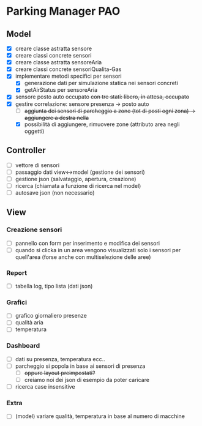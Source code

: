 # Parking Manager PAO
## Model
- [x] creare classe astratta sensore
- [x] creare classi concrete sensori
- [x] creare classe astratta sensoreAria
- [x] creare classi concrete sensoriQualita-Gas
- [x] implementare metodi specifici per sensori
  - [x] generazione dati per simulazione statica nei sensori concreti
  - [x] getAirStatus per sensoreAria
- [x] sensore posto auto occupato ~~con tre stati: libero, in attesa, occupato~~
- [x] gestire correlazione: sensore presenza -> posto auto
  - [ ] ~~aggiunta dei sensori di parcheggio a zone (tot di posti ogni zona) -> aggiungere a destra nella~~
  - [x] possibilità di aggiungere, rimuovere zone (attributo area negli oggetti)

## Controller
- [ ] vettore di sensori
- [ ] passaggio dati view<->model (gestione dei sensori)
- [ ] gestione json (salvataggio, apertura, creazione)
- [ ] ricerca (chiamata a funzione di ricerca nel model)
- [ ] autosave json (non necessario)

## View
### Creazione sensori
- [ ] pannello con form per inserimento e modifica dei sensori
- [ ] quando si clicka in un area vengono visualizzati solo i sensori per quell'area (forse anche con multiselezione delle aree)
### Report
- [ ] tabella log, tipo lista (dati json)
### Grafici
- [ ] grafico giornaliero presenze
- [ ] qualità aria
- [ ] temperatura
### Dashboard
- [ ] dati su presenza, temperatura ecc..
- [ ] parcheggio si popola in base ai sensori di presenza
  - [ ] ~~oppure layout preimpostati?~~
  - [ ] creiamo noi dei json di esempio da poter caricare
- [ ] ricerca case insensitive
 
### Extra
- [ ] (model) variare qualità, temperatura in base al numero di macchine
